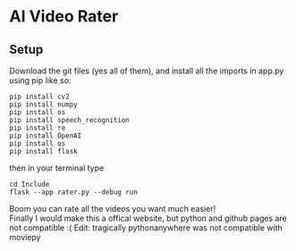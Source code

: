 # AI Video Rater
## Setup
Download the git files (yes all of them), and install all the imports in app.py using pip like so:
```
pip install cv2
pip install numpy
pip install os
pip install speech_recognition
pip install re
pip install OpenAI
pip install os
pip install flask
```
then in your terminal type
```
cd Include
flask --app rater.py --debug run
```
Boom you can rate all the videos you want much easier!
<br />
Finally I would make this a offical website, but python and github pages are not compatible :(
Edit: tragically pythonanywhere was not compatible with moviepy 
